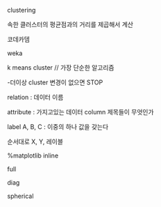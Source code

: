 clustering

속한 클러스터의 평균점과의 거리를 제곱해서 계산

코데카뎀

weka

k means cluster // 가장 단순한 알고리즘

-더이상 cluster 변경이 없으면 STOP

relation : 데이터 이름

attribute :  가지고있는 데이터 column 제목들이 무엇인가

label A, B, C : 이중의 하나 값을 갖는다

순서대로 X, Y, 레이블

%matplotlib inline



full 

diag

spherical